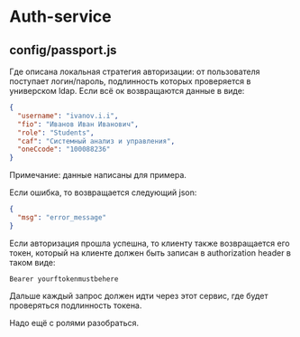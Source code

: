 # Auth-service

## config/passport.js

Где описана локальная стратегия авторизации: от пользователя поступает логин/пароль, подлинность которых проверяется в универском ldap. Если всё ок возвращаются данные в виде:

```json
{
  "username": "ivanov.i.i",
  "fio": "Иванов Иван Иванович",
  "role": "Students",
  "caf": "Системный анализ и управления",
  "oneCcode": "100088236"
}
```

Примечание: данные написаны для примера.

Если ошибка, то возвращается следующий json:

```json
{
  "msg": "error_message"
}
```

Если авторизация прошла успешна, то клиенту также возвращается его токен, который на клиенте должен быть записан в authorization header в таком виде:

`Bearer yourftokenmustbehere`

Дальше каждый запрос должен идти через этот сервис, где будет проверяться подлинность токена.

Надо ещё с ролями разобраться.

